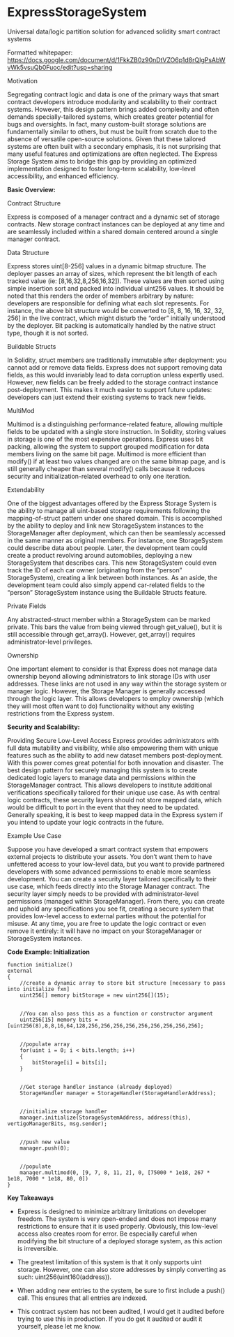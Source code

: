 # ExpressStorageSystem
Universal data/logic partition solution for advanced solidity smart contract systems

Formatted whitepaper: https://docs.google.com/document/d/1FkkZB0z90nDtVZO6p1d8rQIgPsAbWvWk5vsuQb0Fuoc/edit?usp=sharing

Motivation

Segregating contract logic and data is one of the primary ways that smart contract developers introduce modularity and scalability to their contract systems.  However, this design pattern brings added complexity and often demands specially-tailored systems, which creates greater potential for bugs and oversights.  In fact, many custom-built storage solutions are fundamentally similar to others, but must be built from scratch due to the absence of versatile open-source solutions.  Given that these tailored systems are often built with a secondary emphasis, it is not surprising that many useful features and optimizations are often neglected.  The Express Storage System aims to bridge this gap by providing an optimized implementation designed to foster long-term scalability, low-level accessibility, and enhanced efficiency.


**Basic Overview:**

Contract Structure

Express is composed of a manager contract and a dynamic set of storage contracts.  New storage contract instances can be deployed at any time and are seamlessly included within a shared domain centered around a single manager contract.

Data Structure

Express stores uint[8-256] values in a dynamic bitmap structure.  The deployer passes an array of sizes, which represent the bit length of each tracked value (ie: [8,16,32,8,256,16,32]).   These values are then sorted using simple insertion sort and packed 
into individual uint256 values.  It should be noted that this renders the order of members arbitrary by nature: developers are responsible for defining what each slot represents.  For instance, the above bit structure would be converted to [8, 8, 16, 16, 32, 32, 256] in the live contract, which might disturb the “order” initially understood by the deployer.  Bit packing is automatically handled by the native struct type, though it is not sorted.  

Buildable Structs

In Solidity, struct members are traditionally immutable after deployment: you cannot add or remove data fields.  Express does not support removing data fields, as this would invariably lead to data corruption unless expertly used.  However, new fields can be freely added to the storage contract instance post-deployment.  This makes it much easier to support future updates: developers can just extend their existing systems to track new fields.

MultiMod

Multimod is a distinguishing performance-related feature, allowing multiple fields to be updated with a single store instruction.  In Solidity, storing values in storage is one of the most expensive operations. 
Express uses bit packing, allowing the system to support grouped modification for data members living on the same bit page.  Multimod is more efficient than modify() if at least two values changed are on the same bitmap page, and is still generally cheaper than several modify() calls because it reduces security and initialization-related overhead to only one iteration.  

Extendability

One of the biggest advantages offered by the Express Storage System is the ability to manage all uint-based storage requirements following the mapping-of-struct pattern under one shared domain.  This is accomplished by the ability to deploy and link new StorageSystem instances to the StorageManager after deployment, which can then be seamlessly accessed in the same manner as original members.  For instance, one StorageSystem could describe data about people.  Later, the development team could create a product revolving around automobiles, deploying a new StorageSystem that describes cars.  This new StorageSystem could even track the ID of each car owner (originating from the “person” StorageSystem), creating a link between both instances.  As an aside, the development team could also simply append car-related fields to the “person” StorageSystem instance using the Buildable Structs feature. 

Private Fields

Any abstracted-struct member within a StorageSystem can be marked private.  This bars the value from being viewed through get_value(), but it is still accessible through get_array().  However, get_array() requires administrator-level privileges.

Ownership

One important element to consider is that Express does not manage data ownership beyond allowing administrators to link storage IDs with user addresses.  These links are not used in any way within the storage system or manager logic.  However, the Storage Manager is generally accessed through the logic layer.  This allows developers to employ ownership (which they will most often want to do) functionality without any existing restrictions from the Express system.  

**Security and Scalability:**

Providing Secure Low-Level Access
Express provides administrators with full data mutability and visibility, while also empowering them with unique features such as the ability to add new dataset members post-deployment.  With this power comes great potential for both innovation and disaster.  The best design pattern for securely managing this system is to create dedicated logic layers to manage data and permissions within the StorageManager contract.  This allows developers to institute additional verifications specifically tailored for their unique use case.  As with central logic contracts, these security layers should not store mapped data, which would be difficult to port in the event that they need to be updated.  Generally speaking, it is best to keep mapped data in the Express system if you intend to update your logic contracts in the future.  

Example Use Case

Suppose you have developed a smart contract system that empowers external projects to distribute your assets.  You don’t want them to have unfettered access to your low-level data, but you want to provide partnered developers with some advanced permissions to enable more seamless development.  You can create a security layer tailored specifically to their use case, which feeds directly into the Storage Manager contract.  The security layer simply needs to be provided with administrator-level permissions (managed within StorageManager).  From there, you can create and uphold any specifications you see fit, creating a secure system that provides low-level access to external parties without the potential for misuse.  At any time, you are free to update the logic contract or even remove it entirely: it will have no impact on your StorageManager or StorageSystem instances.  

**Code Example: Initialization**

    function initialize()
    external
    {
        //create a dynamic array to store bit structure [necessary to pass into initialize fxn]
        uint256[] memory bitStorage = new uint256[](15);


        //You can also pass this as a function or constructor argument
        uint256[15] memory bits = [uint256(8),8,8,16,64,128,256,256,256,256,256,256,256,256,256];


        //populate array
        for(uint i = 0; i < bits.length; i++)
        {
            bitStorage[i] = bits[i];
        }


        //Get storage handler instance (already deployed)
        StorageHandler manager = StorageHandler(StorageHandlerAddress);


        //initialize storage handler
        manager.initialize(StorageSystemAddress, address(this), vertigoManagerBits, msg.sender);


        //push new value
        manager.push(0);


        //populate
        manager.multimod(0, [9, 7, 8, 11, 2], 0, [75000 * 1e18, 267 * 1e18, 7000 * 1e18, 80, 0])                
    }

**Key Takeaways**
* Express is designed to minimize arbitrary limitations on developer freedom.  The system is very open-ended and does not impose many restrictions to ensure that it is used properly.  Obviously, this low-level access also creates room for error.  Be especially careful when modifying the bit structure of a deployed storage system, as this action is irreversible.  

* The greatest limitation of this system is that it only supports uint storage.  However, one can also store addresses by simply converting as such: uint256(uint160(address)).

* When adding new entries to the system, be sure to first include a push() call.  This ensures that all entries are indexed.

* This contract system has not been audited, I would get it audited before trying to use this in production.  If you do get it audited or audit it yourself, please let me know.  
